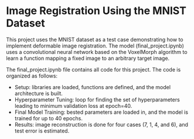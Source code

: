 # Image Registration Using the MNIST Dataset

This project uses the MNIST dataset as a test case demonstrating how to implement deformable image registration. The model (final_project.ipynb) uses a convolutional neural network based on the VoxelMorph algorithm to learn a function mapping a fixed image to an arbitrary target image. 

The final_project.ipynb file contains all code for this project. The code is organized as follows:

- Setup: libraries are loaded, functions are defined, and the model architecture is built.
- Hyperparameter Tuning: loop for finding the set of hyperparameters leading to minimum validation loss at epoch=40.
- Final Model Training: bested parameters are loaded in, and the model is trained for up to 40 epochs.
- Results: image reconstruction is done for four cases (7, 1, 4, and 6), and test error is estimated.